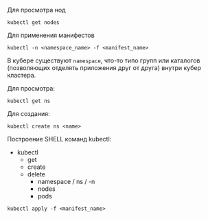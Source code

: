 Для просмотра нод
```shell
kubectl get nodes
```

Для применения манифестов
```shell
kubectl -n <namespace_name> -f <manifest_name>
```
В кубере существуют `namespace`, что-то типо групп или каталогов (позволяющих отделять приложения друг от друга) внутри кубер кластера.

Для просмотра:

```shell
kubectl get ns
```

Для создания:

```shell
kubectl create ns <name>
```


Построение SHELL команд kubectl:
* kubectl
  - get
  - create
  - delete
    - namespace / ns / -n
    - nodes
    - pods

```shell
kubectl apply -f <manifest_name> 
```
